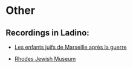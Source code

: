 # Other

## Recordings in Ladino:

* [Les enfants juifs de Marseille après la guerre](https://cocoon.huma-num.fr/exist/crdo/meta/cocoon-e7ff2a74-7d00-325a-ac8b-371f053462be)

* [Rhodes Jewish Museum](https://www.rhodesjewishmuseum.org/)

